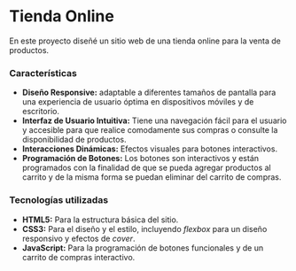 # Tienda Online
En este proyecto diseñé un sitio web de una tienda online para la venta de productos. 

### Características 
* **Diseño Responsive:** adaptable a diferentes tamaños de pantalla para una experiencia de usuario óptima en dispositivos móviles y de escritorio.
* **Interfaz de Usuario Intuitiva:** Tiene una navegación fácil para el usuario y accesible para que realice comodamente sus compras o consulte la disponibilidad de productos. 
* **Interacciones Dinámicas:** Efectos visuales para botones interactivos.
* **Programación de Botones:** Los botones son interactivos y están programados con la finalidad de que se pueda agregar productos al carrito y de la misma forma se puedan eliminar del carrito de compras.

### Tecnologías utilizadas
+ **HTML5:** Para la estructura básica del sitio.
+ **CSS3:** Para el diseño y el estilo, incluyendo _flexbox_ para un diseño responsivo y efectos de _cover_.
+ **JavaScript:** Para la programación de botones funcionales y de un carrito de compras interactivo.


